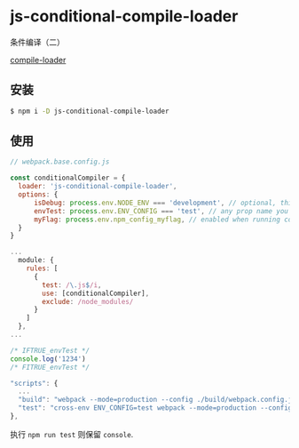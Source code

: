 # js-conditional-compile-loader

条件编译（二）

[compile-loader](https://github.com/hzsrc/js-conditional-compile-loader)

## 安装

```bash
$ npm i -D js-conditional-compile-loader
```

## 使用

```js
// webpack.base.config.js

const conditionalCompiler = {
  loader: 'js-conditional-compile-loader',
  options: {
      isDebug: process.env.NODE_ENV === 'development', // optional, this expression is default
      envTest: process.env.ENV_CONFIG === 'test', // any prop name you want, used for /* IFTRUE_evnTest ...js code... FITRUE_evnTest */
      myFlag: process.env.npm_config_myflag, // enabled when running command: `npm run build --myflag`
  }
}

...
  module: {
    rules: [
      {
        test: /\.js$/i,
        use: [conditionalCompiler],
        exclude: /node_modules/
      }
    ]
  },
...
```

```js
/* IFTRUE_envTest */
console.log('1234')
/* FITRUE_envTest */
```

```js
"scripts": {
  ...
  "build": "webpack --mode=production --config ./build/webpack.config.js",
  "test": "cross-env ENV_CONFIG=test webpack --mode=production --config ./build/webpack.config.js"
},
```

执行 `npm run test` 则保留 `console`.